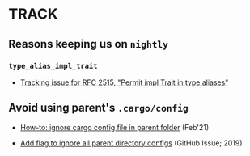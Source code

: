 # TRACK

## Reasons keeping us on `nightly`

### `type_alias_impl_trait`

- [Tracking issue for RFC 2515, "Permit impl Trait in type aliases"](https://github.com/rust-lang/rust/issues/63063)


## Avoid using parent's `.cargo/config`

- [How-to: ignore cargo config file in parent folder](https://users.rust-lang.org/t/how-to-ignore-cargo-config-file-in-parent-folder/55232) (Feb'21)

- [Add flag to ignore all parent directory configs](https://github.com/rust-lang/cargo/issues/7621) (GitHub Issue; 2019)

